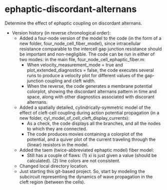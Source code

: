 # ephaptic-discordant-alternans

Determine the effect of ephaptic coupling on discordant alternans.

- Version history (in reverse chronological order):
    - Added a four-node version of the model to the code (in the form of a new folder, four_node_cell_fiber_model), since intracellular resistance comparable to the intercell gap junction resistance should be important and non-negligible.   The code can be run in either of two modes: in the main file, four_node_cell_ephaptic_fiber.m:
        * When velocity_measurement_mode = true and plot_extended_diagnostics = false, the code executes several runs to produce a velocity plot for different values of the gap-junction coupling and cleft width.  
        * When the reverse, the code generates a membrane potential colorplot, showing the discordant alternans pattern in time and space, along with other diagnostics associated with discorant alternans.
    - Added a spatially detailed, cylindrically-symmetric model of the effect of cleft-cell coupling during action potential propagation (in a new folder, cyl_model_of_cell_cleft_display_currents):
        * As a check, the code displays all the branches, and all the nodes to which they are connected.
        * The code produces movies containing a colorplot of the potential, and a quiver plot of the current traveling through the (linear) resistors in the model.
    - Added the taem (twice-abbreviated ephaptic model) fiber model:
        * Still has a couple of flaws: 
            (1) xi is just given a value (should be calculated).
            (2) line colors are not consistent.
    - Changed local directory location.
    - Just starting this git-based project.  So, start by modeling the subcircuit representing the dynamics of wave propagation in the cleft region (between the cells).